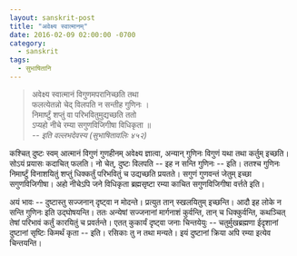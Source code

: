 ```yaml
---
layout: sanskrit-post
title: "अवेक्ष्य स्वात्मानम्"
date: 2016-02-09 02:00:00 -0700
category:
  - sanskrit
tags:
  - सुभाषितानि
---
```


> अवेक्ष्य स्वात्मानं विगुणमपरानिच्छति तथा  
> फलत्येतन्नो चेद् विलपति न सन्तीह गुणिनः ।  
> निमार्ष्टुं शप्तुं वा परिभवितुमुद्यच्छति ततो  
> ऽप्यहो नीचे रम्या सगुणविजिगीषा विधिकृता ॥  
> <cite> -- इति वल्लभदेवस्य (सुभाषितावलिः ४५२)</cite>

कश्चित् दुष्टः स्वम् आत्मानं विगुणं गुणहीनम् अवेक्ष्य ज्ञात्वा,
अन्यान् गुणिनः विगुणं यथा तथा कर्तुम् इच्छति। सोऽयं प्रयासः कदाचित् फलति।
नो चेत्, दुष्टः विलपति -- इह न सन्ति गुणिनः -- इति।
ततश्च गुणिनः निमार्ष्टुं विनाशयितुं शप्तुं धिक्कर्तुं परिभवितुं च उद्यच्छति प्रयतते।
सगुणं गुणवन्तं जेतुम् इच्छा सगुणविजिगीषा।
अहो नीचेऽपि जने विधिकृता ब्रह्मसृष्टा रम्या काचित सगुणविजिगीषा वर्त्तते इति।

अयं भावः -- दुष्टास्तु सज्जनान् दृष्ट्वा न मोदन्ते। प्रत्युत तान् स्खलयितुम् इच्छन्ति।
आदौ इह लोके न सन्ति गुणिनः इति उद्घोषयन्ति। ततः अन्येषां सज्जनानां मार्गनाशं
कुर्वन्ति, तान् च धिक्कुर्वन्ति, कथञ्चित् तेषां परिभावं कर्तुं कारयितुं च प्रवर्तन्ते।
एतत् कुकार्यं दृष्ट्वा जनाः चिन्तयेयुः -- चतुर्मुखब्रह्मणा ईदृशानां दुष्टानां सृष्टिः किमर्थं कृता
-- इति। रसिकाः तु न तथा मन्यते। इयं दुष्टानां क्रिया अपि रम्या इत्येव चिन्तयन्ति।
